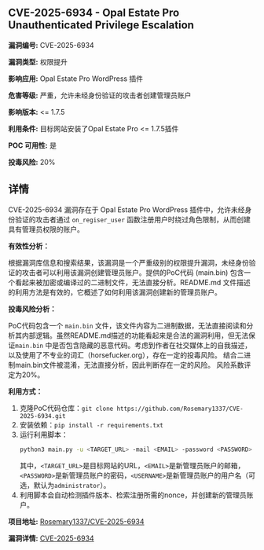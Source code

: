 ## CVE-2025-6934 - Opal Estate Pro Unauthenticated Privilege Escalation

**漏洞编号:** CVE-2025-6934

**漏洞类型:** 权限提升

**影响应用:** Opal Estate Pro WordPress 插件

**危害等级:** 严重，允许未经身份验证的攻击者创建管理员账户

**影响版本:** <= 1.7.5

**利用条件:** 目标网站安装了Opal Estate Pro <= 1.7.5插件

**POC 可用性:** 是

**投毒风险:** 20%

## 详情

CVE-2025-6934 漏洞存在于 Opal Estate Pro WordPress 插件中，允许未经身份验证的攻击者通过 `on_regiser_user` 函数注册用户时绕过角色限制，从而创建具有管理员权限的账户。 

**有效性分析：**

根据漏洞库信息和搜索结果，该漏洞是一个严重级别的权限提升漏洞，未经身份验证的攻击者可以利用该漏洞创建管理员账户。提供的PoC代码 (main.bin) 包含一个看起来被加密或编译过的二进制文件，无法直接分析。README.md 文件描述的利用方法是有效的，它概述了如何利用该漏洞创建新的管理员账户。

**投毒风险分析：**

PoC代码包含一个 `main.bin` 文件，该文件内容为二进制数据，无法直接阅读和分析其内部逻辑。虽然README.md描述的功能看起来是合法的漏洞利用，但无法保证`main.bin` 中是否包含隐藏的恶意代码。考虑到作者在社交媒体上的自我描述，以及使用了不专业的词汇（horsefucker.org），存在一定的投毒风险。 结合二进制main.bin文件被混淆，无法直接分析，因此判断存在一定的风险。 风险系数评定为20%。

**利用方式：**

1.  克隆PoC代码仓库：`git clone https://github.com/Rosemary1337/CVE-2025-6934.git`
2.  安装依赖：`pip install -r requirements.txt`
3.  运行利用脚本：
    ```bash
    python3 main.py -u <TARGET_URL> -mail <EMAIL> -password <PASSWORD> -user <USERNAME>
    ```
    其中，`<TARGET_URL>`是目标网站的URL，`<EMAIL>`是新管理员账户的邮箱，`<PASSWORD>`是新管理员账户的密码，`<USERNAME>`是新管理员账户的用户名（可选，默认为`administrator`）。
4. 利用脚本会自动检测插件版本、检索注册所需的nonce，并创建新的管理员账户。

**项目地址:** [Rosemary1337/CVE-2025-6934](https://github.com/Rosemary1337/CVE-2025-6934)

**漏洞详情:** [CVE-2025-6934](https://nvd.nist.gov/vuln/detail/CVE-2025-6934)